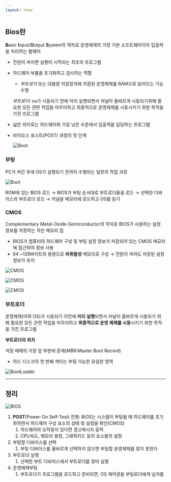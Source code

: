 ```yaml
---
layout: home
---
```

## Bios란

**B**asic **I**nput/**O**utput **S**ystem의 약자로 운영체제의 가장 기본 소프트웨어이자 입출력을 처리하는 펌웨어

- 전원이 켜지면 실행이 시작되는 최초의 프로그램
- 하드웨어 부품을 초기화하고 검사하는 역할
    - *부트로더* 또는 대용량 저장장치에 저장된 운영체제를 RAM으로 읽어오는 기능 수행
    
    *부트로더*: os가 시동되기 전에 미리 실행되면서 커널이 올바르게 시동되기위해 필요한 모든 관련 작업을 마무리하고 최종적으로 운영체제를 시동시키기 위한 목적을 가진 프로그램
- 넓은 의미로는 하드웨어와 가장 낮은 수준에서 입출력을 담당하는 프로그램
- 바이오스 포스트(POST) 과정의 첫 단계
    
    ![Boot](C:\Users\JUNHA\poly\linux_junha\src\polytech\Junha\BIOS_IMAGES\Boot.png)
    

### 부팅

PC가 켜진 후에 OS가 실행되기 전까지 수행되는 일련의 작업 과정

![Boot](C:\Users\JUNHA\poly\linux_junha\src\polytech\Junha\BIOS_IMAGES\Boot2.png)

ROM에 있는 BIOS 로드 → BIOS가 부팅 순서대로 부트로더들을  로드 → 선택한 디바이스의 부트로더 로드 → 커널을 메모리에 로드하고 OS를 읽기

### CMOS

Complementary Metal-Oxide-Semiconductor의 약자로 BIOS가 사용하는 설정 정보를 저장하는 작은 메모리 칩

- BIOS가 컴퓨터의 하드웨어 구성 및 부팅 설정 정보가 저장되어 있는 CMOS 메모리에 접근하여 정보 사용
- 64 ~128바이트의 용량으로 **비휘발성** 메모리로 구성 → 전원이 꺼져도 저장된 설정 정보가 유지

![CMOS](C:\Users\JUNHA\poly\linux_junha\src\polytech\Junha\BIOS_IMAGES\CMOS.png)

![CMOS](C:\Users\JUNHA\poly\linux_junha\src\polytech\Junha\BIOS_IMAGES\CMOS2.png)

![CMOS](C:\Users\JUNHA\poly\linux_junha\src\polytech\Junha\BIOS_IMAGES\CMOS3.png)

### 부트로더

운영체제(이하 OS)가 시동되기 이전에 **미리 실행**되면서 커널이 올바르게 시동되기 위해 필요한 모든 관련 작업을 마무리하고 **최종적으로 운영 체제를 시동**시키기 위한 목적을 가진 프로그램

**부트로더의 위치**

저장 매체의 가장 앞 부분에 존재(MBR:Master Boot Record)

- 하드 디스크의 첫 번째 섹터는 부팅 가능한 유일한 영역

![BootLoader](C:\Users\JUNHA\poly\linux_junha\src\polytech\Junha\BIOS_IMAGES\BootLoader.png)

---

## 정리

![BIOS](C:\Users\JUNHA\poly\linux_junha\src\polytech\Junha\BIOS_IMAGES\BIOS.png)

1. **POST**(Power-On Self-Test) 진행: BiOS는 시스템이 부팅될 때 하드웨어를 초기화하면서 하드웨어 구성 요소의 상태 및 설정을 확인(CMOS)
    1. 하드웨어의 오작동이 있다면 경고메시지 출력
    2. CPU속도, 메모리 용량, 그래픽카드 등의 요소들의 설정
2. 부팅할 디바이스를 선택
    1. 부팅 디바이스를 올바르게 선택하지 않으면 부팅할 운영체제를 찾지 못한다
3. 부트로더 실행
    1. 선택한 부트 디바이스에서 부트로더를 찾아 실행
4. 운영체제부팅
    1. 부트로더가 프로그램을 로드하고 준비되면, OS 제어권을 부팅로더에게 넘겨줌